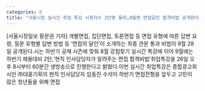 ```yaml
---
categories: d
title: "서울시정 실시간 취업 특강 시청자수 2만명 돌파…9월엔 면접달인 합격비법 공개한다"
---
```

[서울시정일보 황문권 기자] 개별면접, 집단면접, 토론면접 등 면접 유형에 따른 답변 요령, 질문 유형별 답변 방법 등 ‘면접의 달인’이 소개하는 최종 관문 통과 비법이 9월 28일 공개된다.시는 하반기 공채 시즌에 맞춰 8월 강점찾기 실시간 특강에 이어 9월에는 하반기 채용대비 2탄,‘현직 인사담당자가 알려주는 면접 합격비법’취업특강을 26일 오후 8시부터 60분간 생방송으로 진행한다고 밝혔다.이번 실시간 취업특강은 종합광고회사인 ㈜대홍기획의 현직 인사담당자 임동진 수석이 하반기 면접전형을 앞두고 고민이 많은 청년들을 위해 면접